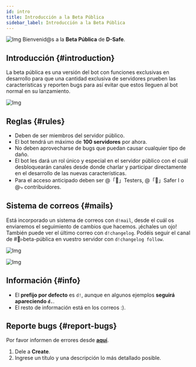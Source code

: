 ```yaml
---
id: intro
title: Introducción a la Beta Pública
sidebar_label: Introducción a la Beta Pública
---
```


![Img](https://i.imgur.com/pVt3917.png)
Bienvenid@s a la **Beta Pública** de **D-Safe**.

## Introducción {#introduction}
La beta pública es una versión del bot con funciones exclusivas en desarrollo para que una cantidad exclusiva de servidores prueben las características y reporten bugs para así evitar que estos lleguen al bot normal en su lanzamiento.

![Img](https://i.imgur.com/NMwkZPh.png)

## Reglas {#rules}
* Deben de ser miembros del servidor público.
* El bot tendrá un máximo de **100 servidores** por ahora.
* No deben aprovecharse de bugs que puedan causar cualquier tipo de daño.
* El bot les dará un rol único y especial en el servidor público con el cuál desbloquearán canales desde donde charlar y participar directamente en el desarrollo de las nuevas características.
* Para el acceso anticipado deben ser @「🧪」Testers, @「🎁」Safer I o @⤷ contribuidores.

## Sistema de correos {#mails}
Está incorporado un sistema de correos con ``d!mail``, desde el cuál os enviaremos el seguimiento de cambios que hacemos. ¡échales un ojo!
También puede ver el último correo con ``d!changelog``. Podéis seguir el canal de #💌▹beta-pública en vuestro servidor con ``d!changelog follow``.

![Img](https://i.imgur.com/OzaqXOJ.png)

![Img](https://i.imgur.com/HUu4BGC.png)

## Información {#info}
* El **prefijo por defecto** es ``d!``, aunque en algunos ejemplos **seguirá apareciendo ``d.``**.
* El resto de información está en los correos :).

## Reporte bugs {#report-bugs}
Por favor informen de errores desde **[aquí](https://d-safe.ithinki.io/b/bugs)**.
1. Dele a **Create**.
2. Ingrese un título y una descripción lo más detallado posible.